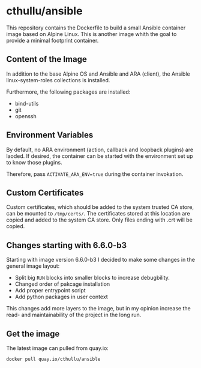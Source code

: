 # cthullu/ansible

This repository contains the Dockerfile to build a small Ansible container image based on
Alpine Linux. This is another image whith the goal to provide a minimal footprint container.

## Content of the Image

In addition to the base Alpine OS and Ansible and ARA (client), the Ansible
linux-system-roles collections is installed.

Furthermore, the following packages are installed:

* bind-utils
* git
* openssh

## Environment Variables

By default, no ARA environment (action, callback and loopback plugins) are laoded.
If desired, the container can be started with the environment set up to know those plugins.

Therefore, pass `ACTIVATE_ARA_ENV=true` during the container invokation.

## Custom Certificates

Custom certificates, which should be added to the system trusted CA store, can be mounted
to `/tmp/certs/`. The certificates stored at this location are copied and added to the
system CA store. Only files ending with .crt will be copied.

## Changes starting with 6.6.0-b3

Starting with image version 6.6.0-b3 I decided to make some changes in the general image
layout:

* Split big `RUN` blocks into smaller blocks to increase debugbility.
* Changed order of pakcage installation
* Add proper entrypoint script
* Add python packages in user context

This changes add more layers to the image, but in my opinion increase the read- and
maintainability of the project in the long run.

## Get the image

The latest image can pulled from quay.io:

    docker pull quay.io/cthullu/ansible

